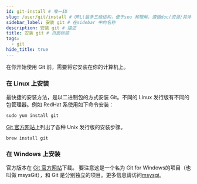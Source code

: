 ```yaml
---
id: git-install # 唯一ID
slug: /user/git/install # URL(最多三级结构，便于seo 和理解，遵循doc/资源/具体说明项 的原则)
sidebar_label: 安装 git # 在sidebar 中的名称
description: 安装 git # 描述
title: 安装 git # 页面标题
tags:
  - git
hide_title: true
---
```



在你开始使用 Git 前，需要将它安装在你的计算机上。

### 在 Linux 上安装

最快捷的安装方法，是以二进制包的方式安装 Git。不同的 Linux 发行版有不同的包管理器。例如 RedHat 系使用如下命令安装：

```
sudo yum install git
```

[Git 官方网站](https://git-scm.com/download/linux?spm=a2c4g.11186623.0.0.44ce7a8bWW9Tkt)上列出了各种 Unix 发行版的安装步骤。

```
brew install git
```

### 在 Windows 上安装

官方版本在 [Git 官方网站](https://git-scm.com/download?spm=a2c4g.11186623.0.0.44ce7a8bWW9Tkt)下载。 要注意这是一个名为 Git for Windows的项目（也叫做 msysGit），和 Git 是分别独立的项目。更多信息请访问[msysgi](http://msysgit.github.io)。
